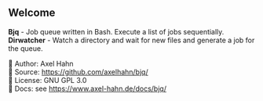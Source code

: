 <html>
<div class="hero">
  <h2>Welcome </h2>

  **Bjq** - Job queue written in Bash. Execute a list of jobs sequentially.<br>
  **Dirwatcher** - Watch a directory and wait for new files and generate a job for the queue.<br>

</div>
</html>

👤 Author: Axel Hahn\
🧾 Source: <https://github.com/axelhahn/bjq/>\
📜 License: GNU GPL 3.0\
📗 Docs: see <https://www.axel-hahn.de/docs/bjq/>
